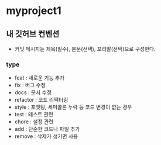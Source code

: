 # myproject1
## 내 깃허브 컨벤션
- 커밋 메시지는 제목(필수), 본문(선택), 꼬리말(선택)으로 구성한다.
### type
- feat : 새로운 기능 추가
- fix : 버그 수정
- docs : 문서 수정
- refactor : 코드 리팩터링
- style : 포맷팅, 세미콜론 누락 등 코드 변경이 없는 경우
- test : 테스트 관련
- chore : 설정 관련
- add : 단순한 코드나 파일 추가
- remove : 삭제가 생기면 사용
